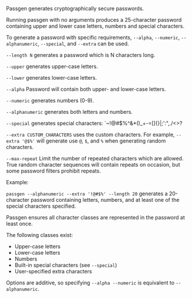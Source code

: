 Passgen generates cryptographically secure passwords.

Running passgen with no arguments produces a 25-character password containing upper and lower case letters, numbers and special characters.

To generate a password with specific requirements, `--alpha`, `--numeric`, `--alphanumeric`, `--special`, and `--extra` can be used.

`--length N` generates a password which is N characters long.

`--upper` generates upper-case letters.

`--lower` generates lower-case letters.

`--alpha` Password will contain both upper- and lower-case letters.

`--numeric` generates numbers (0-9).

`--alphanumeric` generates both letters and numbers.

`--special` generates special characters: \`~!@#$%^&*()_+-=[]\{}|;':",./<>?

`--extra CUSTOM_CHARACTERS` uses the custom characters. For example, `--extra '@$%'` will generate use `@`, `$`, and `%` when generating random characters.

`--max-repeat` Limit the number of repeated characters which are allowed. True random character sequences will contain repeats on occasion, but some password filters prohibit repeats.

Example:

`passgen --alphanumeric --extra '!@#$%' --length 20` generates a 20-character password containing letters, numbers, and at least one of the special characters specified.

Passgen ensures all character classes are represented in the password at least once.

The following classes exist:
- Upper-case letters
- Lower-case letters
- Numbers
- Built-in special characters (see `--special`)
- User-specified extra characters

Options are additive, so specifying `--alpha --numeric` is equivalent to `--alphanumeric`.
